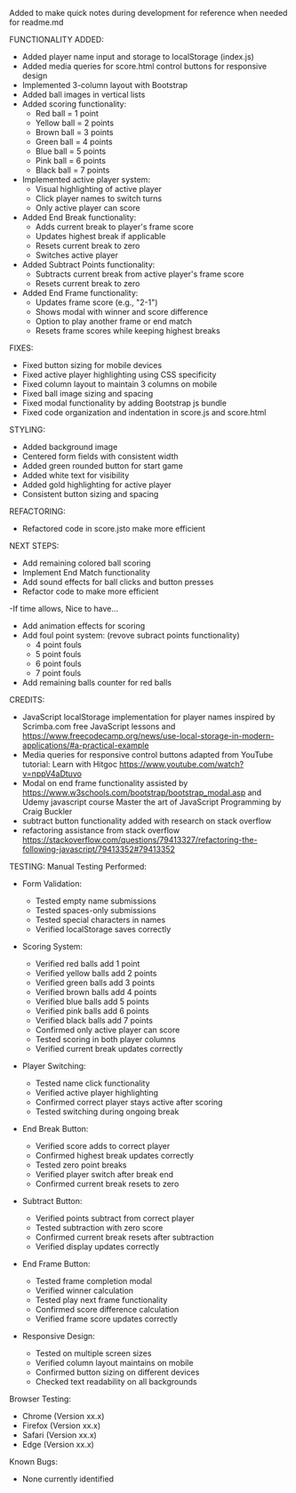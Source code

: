Added to make quick notes during development for reference when needed for readme.md

FUNCTIONALITY ADDED:
- Added player name input and storage to localStorage (index.js)
- Added media queries for score.html control buttons for responsive design
- Implemented 3-column layout with Bootstrap
- Added ball images in vertical lists
- Added scoring functionality:
  - Red ball = 1 point
  - Yellow ball = 2 points
  - Brown ball = 3 points
  - Green ball = 4 points
  - Blue ball = 5 points
  - Pink ball = 6 points
  - Black ball = 7 points
- Implemented active player system:
  - Visual highlighting of active player
  - Click player names to switch turns
  - Only active player can score
- Added End Break functionality:
  - Adds current break to player's frame score
  - Updates highest break if applicable
  - Resets current break to zero
  - Switches active player
- Added Subtract Points functionality:
  - Subtracts current break from active player's frame score
  - Resets current break to zero
- Added End Frame functionality:
  - Updates frame score (e.g., "2-1")
  - Shows modal with winner and score difference
  - Option to play another frame or end match
  - Resets frame scores while keeping highest breaks

FIXES:
- Fixed button sizing for mobile devices
- Fixed active player highlighting using CSS specificity
- Fixed column layout to maintain 3 columns on mobile
- Fixed ball image sizing and spacing
- Fixed modal functionality by adding Bootstrap js bundle
- Fixed code organization and indentation in score.js and score.html

STYLING:
- Added background image
- Centered form fields with consistent width
- Added green rounded button for start game
- Added white text for visibility
- Added gold highlighting for active player
- Consistent button sizing and spacing

REFACTORING:
- Refactored code in score.jsto make more efficient


NEXT STEPS:
- Add remaining colored ball scoring
- Implement End Match functionality
- Add sound effects for ball clicks and button presses
- Refactor code to make more efficient


-If time allows, Nice to have...

- Add animation effects for scoring
- Add foul point system: (revove subract points functionality)
  - 4 point fouls
  - 5 point fouls
  - 6 point fouls
  - 7 point fouls
- Add remaining balls counter for red balls


CREDITS:
- JavaScript localStorage implementation for player names inspired by Scrimba.com free JavaScript lessons and https://www.freecodecamp.org/news/use-local-storage-in-modern-applications/#a-practical-example
- Media queries for responsive control buttons adapted from YouTube tutorial: Learn with Hitgoc https://www.youtube.com/watch?v=nppV4aDtuvo 
- Modal on end frame functionality assisted by https://www.w3schools.com/bootstrap/bootstrap_modal.asp and Udemy javascript course Master the art of JavaScript Programming by Craig Buckler
- subtract button functionality added with research on stack overflow
- refactoring assistance from stack overflow https://stackoverflow.com/questions/79413327/refactoring-the-following-javascript/79413352#79413352


TESTING:
Manual Testing Performed:
- Form Validation:
  - Tested empty name submissions
  - Tested spaces-only submissions
  - Tested special characters in names
  - Verified localStorage saves correctly

- Scoring System:
  - Verified red balls add 1 point
  - Verified yellow balls add 2 points
  - Verified green balls add 3 points
  - Verified brown balls add 4 points
  - Verified blue balls add 5 points
  - Verified pink balls add 6 points
  - Verified black balls add 7 points
  - Confirmed only active player can score
  - Tested scoring in both player columns
  - Verified current break updates correctly

- Player Switching:
  - Tested name click functionality
  - Verified active player highlighting
  - Confirmed correct player stays active after scoring
  - Tested switching during ongoing break

- End Break Button:
  - Verified score adds to correct player
  - Confirmed highest break updates correctly
  - Tested zero point breaks
  - Verified player switch after break end
  - Confirmed current break resets to zero

- Subtract Button:
  - Verified points subtract from correct player
  - Tested subtraction with zero score
  - Confirmed current break resets after subtraction
  - Verified display updates correctly

- End Frame Button:
  - Tested frame completion modal
  - Verified winner calculation
  - Tested play next frame functionality
  - Confirmed score difference calculation
  - Verified frame score updates correctly

- Responsive Design:
  - Tested on multiple screen sizes
  - Verified column layout maintains on mobile
  - Confirmed button sizing on different devices
  - Checked text readability on all backgrounds

Browser Testing:
- Chrome (Version xx.x)
- Firefox (Version xx.x)
- Safari (Version xx.x)
- Edge (Version xx.x)

Known Bugs:
- None currently identified








